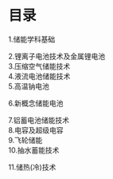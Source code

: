 # 目录 
1.储能学科基础    

2.锂离子电池技术及金属锂电池       
3.压缩空气储能技术    
4.液流电池储能技术    
5.高温钠电池     

6.新概念储能电池    

7.铝蓄电池储能技术     
8.电容及超级电容    
9.飞轮储能   
10.抽水蓄能技术   

11.储热(冷)技术   


